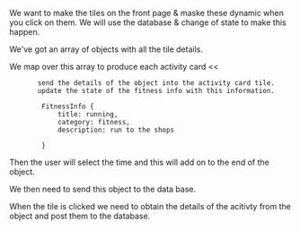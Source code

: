


We want to make the tiles on the front page & maske these dynamic when you click on them. 
We will use the database & change of state to make this happen. 



>> 

We've got an array of objects with all the tile details. 

We map over this array to produce each activity card << 

           send the details of the object into the activity card tile. 
           update the state of the fitness info with this information. 

            FitnessInfo {
                title: running,
                category: fitness,
                description: run to the shops
                
            }


 Then the user will select the time and this will add on to the end of the object. 

 We then need to send this object to the data base.            

When the tile is clicked we need to obtain the details of the acitivty from the object and post them to the database. 





